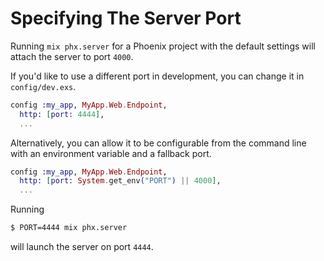 # Specifying The Server Port

Running `mix phx.server` for a Phoenix project with the default settings
will attach the server to port `4000`.

If you'd like to use a different port in development, you can change it in
`config/dev.exs`.

```elixir
config :my_app, MyApp.Web.Endpoint,
  http: [port: 4444],
  ...
```

Alternatively, you can allow it to be configurable from the command line
with an environment variable and a fallback port.

```elixir
config :my_app, MyApp.Web.Endpoint,
  http: [port: System.get_env("PORT") || 4000],
  ...
```

Running

```bash
$ PORT=4444 mix phx.server
```

will launch the server on port `4444`.
